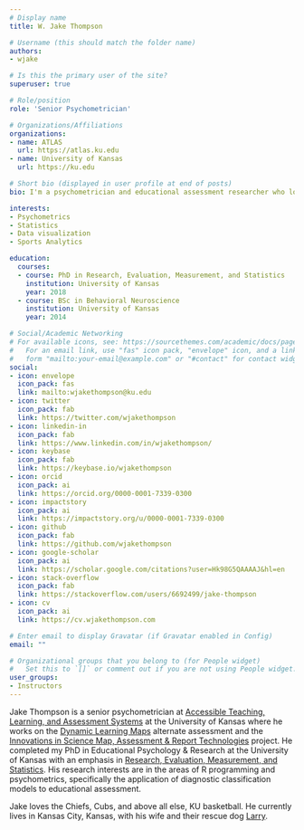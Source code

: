 ```yaml
---
# Display name
title: W. Jake Thompson

# Username (this should match the folder name)
authors:
- wjake

# Is this the primary user of the site?
superuser: true

# Role/position
role: 'Senior Psychometrician'

# Organizations/Affiliations
organizations:
- name: ATLAS
  url: https://atlas.ku.edu
- name: University of Kansas
  url: https://ku.edu

# Short bio (displayed in user profile at end of posts)
bio: I'm a psychometrician and educational assessment researcher who loves using R to learn from data.

interests:
- Psychometrics
- Statistics
- Data visualization
- Sports Analytics

education:
  courses:
  - course: PhD in Research, Evaluation, Measurement, and Statistics
    institution: University of Kansas
    year: 2018
  - course: BSc in Behavioral Neuroscience
    institution: University of Kansas
    year: 2014

# Social/Academic Networking
# For available icons, see: https://sourcethemes.com/academic/docs/page-builder/#icons
#   For an email link, use "fas" icon pack, "envelope" icon, and a link in the
#   form "mailto:your-email@example.com" or "#contact" for contact widget.
social:
- icon: envelope
  icon_pack: fas
  link: mailto:wjakethompson@ku.edu
- icon: twitter
  icon_pack: fab
  link: https://twitter.com/wjakethompson
- icon: linkedin-in
  icon_pack: fab
  link: https://www.linkedin.com/in/wjakethompson/
- icon: keybase
  icon_pack: fab
  link: https://keybase.io/wjakethompson
- icon: orcid
  icon_pack: ai
  link: https://orcid.org/0000-0001-7339-0300
- icon: impactstory
  icon_pack: ai
  link: https://impactstory.org/u/0000-0001-7339-0300
- icon: github
  icon_pack: fab
  link: https://github.com/wjakethompson
- icon: google-scholar
  icon_pack: ai
  link: https://scholar.google.com/citations?user=Hk98G5QAAAAJ&hl=en
- icon: stack-overflow
  icon_pack: fab
  link: https://stackoverflow.com/users/6692499/jake-thompson
- icon: cv
  icon_pack: ai
  link: https://cv.wjakethompson.com

# Enter email to display Gravatar (if Gravatar enabled in Config)
email: ""

# Organizational groups that you belong to (for People widget)
#   Set this to `[]` or comment out if you are not using People widget.
user_groups:
- Instructors
---
```


Jake Thompson is a senior psychometrician at [Accessible Teaching, Learning, and Assessment Systems](http://atlas.ku.edu/) at the University of Kansas where he works on the [Dynamic Learning Maps](http://dynamiclearningmaps.org/) alternate assessment and the [Innovations in Science Map, Assessment & Report Technologies](https://ismart.works) project. He completed my PhD in Educational Psychology & Research at the University of Kansas with an emphasis in [Research, Evaluation, Measurement, and Statistics](http://epsy.ku.edu/academics/educational-psychology-research/phd/overview-benefits). His research interests are in the areas of R programming and psychometrics, specifically the application of diagnostic classification models to educational assessment.

Jake loves the Chiefs, Cubs, and above all else, KU basketball. He currently lives in Kansas City, Kansas, with his wife and their rescue dog [Larry](https://www.instagram.com/lyfewithlarry/?hl=en).
